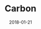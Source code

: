 ---
title: "Carbon"
path: "/carbon"
date: '2018-01-21'
url: "https://github.com/cvalenzuela/carbon"
code: "https://github.com/cvalenzuela/carbon"
more: ""
year: "2017"
category: "Desktop App"
description: "Carbon (from Carbon Paper) is a desktop app to share files. What makes Carbon different is that it watches files for changes and updates all connected clients in real time. It was originally designed to use when teaching programming, showing code or when you need to share files with a live audience."
thumbnail: "thumbnail.jpg"
type: "experiment"
---